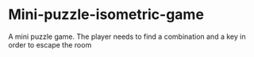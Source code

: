 # Mini-puzzle-isometric-game
A mini puzzle game. The player needs to find a combination and a key in order to escape the room
